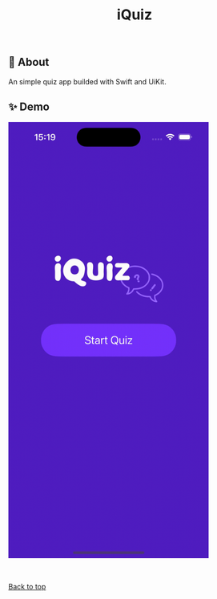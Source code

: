 <h1 align="center">iQuiz</h1>

<br>

## :dart: About

An simple quiz app builded with Swift and UiKit.

## :sparkles: Demo

<img src="./screenshots/demo.gif" alt="IQuiz" width="400"/>

&#xa0;

<a href="#top">Back to top</a>
